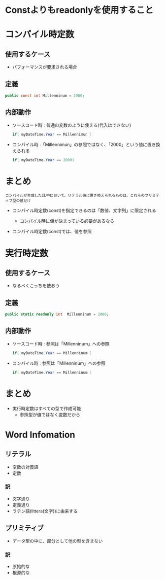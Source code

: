 # Constよりもreadonlyを使用すること

# コンパイル時定数
## 使用するケース
- パフォーマンスが要求される場合

## 定義
```c#
public const int Millenninum = 2000;
```

## 内部動作

- ソースコード時 : 普通の変数のように使える(代入はできない)
    ```c#
    if( myDateTime.Year == Millennimun )
    ```
- コンパイル時 :「Millennimun」の参照ではなく、「2000」という値に置き換えられる
    ```c#
    if( myDateTime.Year == 2000)
    ```
# まとめ
```
コンパイルが生成したIL中において、リテラル値に置き換えられるものは、これらのプリミティブ型の値だけ
```
- コンパイル時定数(const)を指定できるのは「数値、文字列」に限定される
    - コンパイル時に値が決まっている必要があるなら

- コンパイル時定数(const)では、値を参照

# 実行時定数
## 使用するケース
- なるべくこっちを使おう

## 定義
```c#
public static readonly int  Millenninum = 2000;
```

## 内部動作
- ソースコード時 : 参照は「Millenninum」への参照
    ```c#
    if( myDateTime.Year == Millenninum )
    ```
- コンパイル時 :  参照は「Millenninum」への参照
    ```c#
    if( myDateTime.Year == Millenninum )
    ```

# まとめ
- 実行時定数はすべての型で作成可能
    - 参照型が値ではなく変数だから

# Word Infomation
## リテラル
- 変数の対義語
- 定数
### 訳
- 文字通り
- 定義通り
- ラテン語(littera(文字))に由来する

## プリミティブ
- データ型の中に、部分として他の型を含まない
### 訳
- 原始的な
- 根源的な